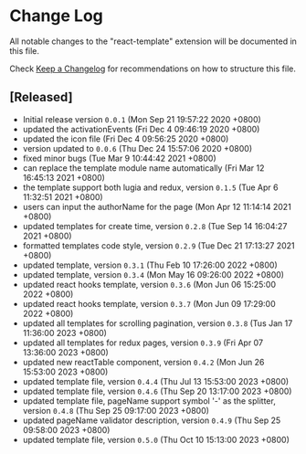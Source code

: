 # Change Log

All notable changes to the "react-template" extension will be documented in this file.

Check [Keep a Changelog](http://keepachangelog.com/) for recommendations on how to structure this file.

## [Released]

-   Initial release version `0.0.1` (Mon Sep 21 19:57:22 2020 +0800)
-   updated the activationEvents (Fri Dec 4 09:46:19 2020 +0800)
-   updated the icon file (Fri Dec 4 09:56:25 2020 +0800)
-   version updated to `0.0.6` (Thu Dec 24 15:57:06 2020 +0800)
-   fixed minor bugs (Tue Mar 9 10:44:42 2021 +0800)
-   can replace the template module name automatically (Fri Mar 12 16:45:13 2021 +0800)
-   the template support both lugia and redux, version `0.1.5` (Tue Apr 6 11:32:51 2021 +0800)
-   users can input the authorName for the page (Mon Apr 12 11:14:14 2021 +0800)
-   updated templates for create time, version `0.2.8` (Tue Sep 14 16:04:27 2021 +0800)
-   formatted templates code style, version `0.2.9` (Tue Dec 21 17:13:27 2021 +0800)
-   updated template, version `0.3.1` (Thu Feb 10 17:26:00 2022 +0800)
-   updated template, version `0.3.4` (Mon May 16 09:26:00 2022 +0800)
-   updated react hooks template, version `0.3.6` (Mon Jun 06 15:25:00 2022 +0800)
-   updated react hooks template, version `0.3.7` (Mon Jun 09 17:29:00 2022 +0800)
-   updated all templates for scrolling pagination, version `0.3.8` (Tus Jan 17 11:36:00 2023 +0800)
-   updated all templates for redux pages, version `0.3.9` (Fri Apr 07 13:36:00 2023 +0800)
-   updated new reactTable component, version `0.4.2` (Mon Jun 26 15:53:00 2023 +0800)
-   updated template file, version `0.4.4` (Thu Jul 13 15:53:00 2023 +0800)
-   updated template file, version `0.4.6` (Thu Sep 20 13:17:00 2023 +0800)
-   updated template file, pageName support symbol '-' as the splitter, version `0.4.8` (Thu Sep 25 09:17:00 2023 +0800)
-   updated pageName validator description, version `0.4.9` (Thu Sep 25 09:58:00 2023 +0800)
-   updated template file, version `0.5.0` (Thu Oct 10 15:13:00 2023 +0800)
